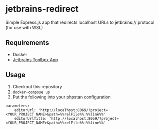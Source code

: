 # jetbrains-redirect
Simple Express.js app that redirects localhost URLs to jetbrains:// protocol (for use with WSL)

## Requirements
- Docker
- [Jetbrains Toolbox App](https://www.jetbrains.com/toolbox-app/)

## Usage
1. Checkout this repository
2. `docker-compose up`
3. Put the following into your phpstan configuration
```
parameters:
    editorUrl: 'http://localhost:8069/?project=<YOUR_PROJECT_NAME>&path=%%relFile%%:%%line%%'
    editorUrlTitle: 'http://localhost:8069/?project=<YOUR_PROJECT_NAME>&path=%%relFile%%:%%line%%'
```
